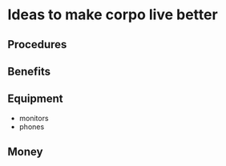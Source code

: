 # Ideas to make corpo live better


## Procedures


## Benefits


## Equipment

- monitors
- phones

## Money